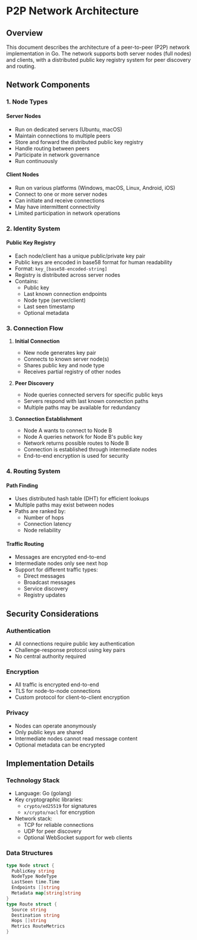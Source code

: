 # P2P Network Architecture

## Overview

This document describes the architecture of a peer-to-peer (P2P) network implementation in Go. The network supports both server nodes (full nodes) and clients, with a distributed public key registry system for peer discovery and routing.

## Network Components

### 1. Node Types

#### Server Nodes
- Run on dedicated servers (Ubuntu, macOS)
- Maintain connections to multiple peers
- Store and forward the distributed public key registry
- Handle routing between peers
- Participate in network governance
- Run continuously

#### Client Nodes
- Run on various platforms (Windows, macOS, Linux, Android, iOS)
- Connect to one or more server nodes
- Can initiate and receive connections
- May have intermittent connectivity
- Limited participation in network operations

### 2. Identity System

#### Public Key Registry
- Each node/client has a unique public/private key pair
- Public keys are encoded in base58 format for human readability
- Format: `key_[base58-encoded-string]`
- Registry is distributed across server nodes
- Contains:
  - Public key
  - Last known connection endpoints
  - Node type (server/client)
  - Last seen timestamp
  - Optional metadata

### 3. Connection Flow

1. **Initial Connection**
   - New node generates key pair
   - Connects to known server node(s)
   - Shares public key and node type
   - Receives partial registry of other nodes

2. **Peer Discovery**
   - Node queries connected servers for specific public keys
   - Servers respond with last known connection paths
   - Multiple paths may be available for redundancy

3. **Connection Establishment**
   - Node A wants to connect to Node B
   - Node A queries network for Node B's public key
   - Network returns possible routes to Node B
   - Connection is established through intermediate nodes
   - End-to-end encryption is used for security

### 4. Routing System

#### Path Finding
- Uses distributed hash table (DHT) for efficient lookups
- Multiple paths may exist between nodes
- Paths are ranked by:
  - Number of hops
  - Connection latency
  - Node reliability

#### Traffic Routing
- Messages are encrypted end-to-end
- Intermediate nodes only see next hop
- Support for different traffic types:
  - Direct messages
  - Broadcast messages
  - Service discovery
  - Registry updates

## Security Considerations

### Authentication
- All connections require public key authentication
- Challenge-response protocol using key pairs
- No central authority required

### Encryption
- All traffic is encrypted end-to-end
- TLS for node-to-node connections
- Custom protocol for client-to-client encryption

### Privacy
- Nodes can operate anonymously
- Only public keys are shared
- Intermediate nodes cannot read message content
- Optional metadata can be encrypted

## Implementation Details

### Technology Stack
- Language: Go (golang)
- Key cryptographic libraries:
  - `crypto/ed25519` for signatures
  - `x/crypto/nacl` for encryption
- Network stack:
  - TCP for reliable connections
  - UDP for peer discovery
  - Optional WebSocket support for web clients

### Data Structures

```go
type Node struct {
  PublicKey string
  NodeType NodeType
  LastSeen time.Time
  Endpoints []string
  Metadata map[string]string
}
type Route struct {
  Source string
  Destination string
  Hops []string
  Metrics RouteMetrics
}
```
